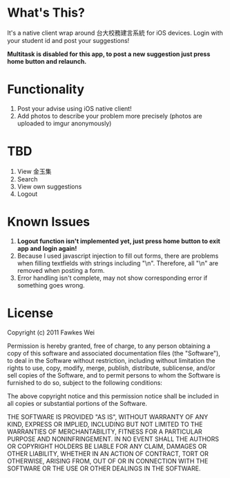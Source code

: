 What's This?
============

It's a native client wrap around 台大校務建言系統 for iOS devices. Login with your student id and post your suggestions!

**Multitask is disabled for this app, to post a new suggestion just press home button and relaunch.**

Functionality
=============
1. Post your advise using iOS native client!
2. Add photos to describe your problem more precisely (photos are uploaded to imgur anonymously)

TBD
===

1. View 金玉集
2. Search 
3. View own suggestions
4. Logout

Known Issues
============

1. **Logout function isn't implemented yet, just press home button to exit app and login again!**
2. Because I used javascript injection to fill out forms, there are problems when filling textfields with strings including "\n". Therefore, all "\n" are removed when posting a form.
3. Error handling isn't complete, may not show corresponding error if something goes wrong.

License
=======
Copyright (c) 2011 Fawkes Wei

Permission is hereby granted, free of charge, to any person obtaining a copy
of this software and associated documentation files (the "Software"), to deal
in the Software without restriction, including without limitation the rights
to use, copy, modify, merge, publish, distribute, sublicense, and/or sell
copies of the Software, and to permit persons to whom the Software is
furnished to do so, subject to the following conditions:

The above copyright notice and this permission notice shall be included in
all copies or substantial portions of the Software.

THE SOFTWARE IS PROVIDED "AS IS", WITHOUT WARRANTY OF ANY KIND, EXPRESS OR
IMPLIED, INCLUDING BUT NOT LIMITED TO THE WARRANTIES OF MERCHANTABILITY,
FITNESS FOR A PARTICULAR PURPOSE AND NONINFRINGEMENT. IN NO EVENT SHALL THE
AUTHORS OR COPYRIGHT HOLDERS BE LIABLE FOR ANY CLAIM, DAMAGES OR OTHER
LIABILITY, WHETHER IN AN ACTION OF CONTRACT, TORT OR OTHERWISE, ARISING FROM,
OUT OF OR IN CONNECTION WITH THE SOFTWARE OR THE USE OR OTHER DEALINGS IN
THE SOFTWARE.